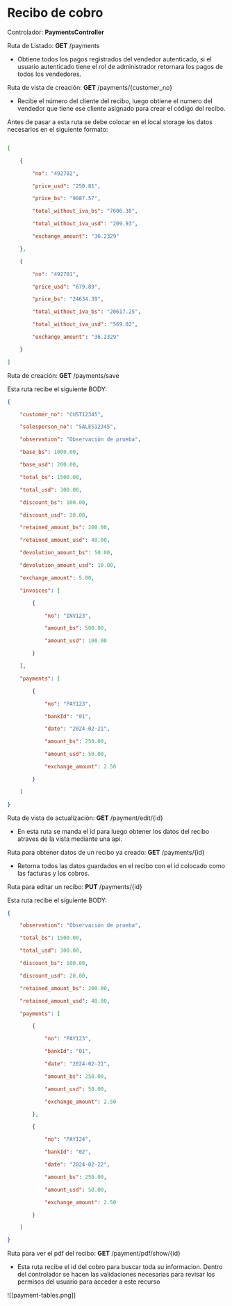 
# Recibo de cobro

Controlador: **PaymentsController**

Ruta de Listado: **GET** /payments
 - Obtiene todos los pagos registrados del vendedor autenticado, si el usuario autenticado tiene el rol de administrador retornara los pagos de todos los vendedores.

Ruta de vista de creación: **GET** /payments/{customer_no}
 - Recibe el número del cliente del recibo, luego obtiene el numero del vendedor que tiene ese cliente asignado para crear el código del recibo.

Antes de pasar a esta ruta se debe colocar en el local storage los datos necesarios en el siguiente formato:

```json

[

    {

        "no": "492702",

        "price_usd": "250.81",

        "price_bs": "9087.57",

        "total_without_iva_bs": "7606.38",

        "total_without_iva_usd": "209.93",

        "exchange_amount": "36.2329"

    },

    {

        "no": "492701",

        "price_usd": "679.89",

        "price_bs": "24634.39",

        "total_without_iva_bs": "20617.25",

        "total_without_iva_usd": "569.02",

        "exchange_amount": "36.2329"

    }

]

```

Ruta de creación: **GET** /payments/save

Esta ruta recibe el siguiente BODY:

```json
{

    "customer_no": "CUST12345",

    "salesperson_no": "SALES12345",

    "observation": "Observación de prueba",

    "base_bs": 1000.00,

    "base_usd": 200.00,

    "total_bs": 1500.00,

    "total_usd": 300.00,

    "discount_bs": 100.00,

    "discount_usd": 20.00,

    "retained_amount_bs": 200.00,

    "retained_amount_usd": 40.00,

    "devolution_amount_bs": 50.00,

    "devolution_amount_usd": 10.00,

    "exchange_amount": 5.00,

    "invoices": [

        {

            "no": "INV123",

            "amount_bs": 500.00,

            "amount_usd": 100.00

        }

    ],

    "payments": [

        {

            "no": "PAY123",

            "bankId": "01",

            "date": "2024-02-21",

            "amount_bs": 250.00,

            "amount_usd": 50.00,

            "exchange_amount": 2.50

        }

    ]

}

```

Ruta de vista de actualización: **GET** /payment/edit/{id}
- En esta ruta se manda el id para luego obtener los datos del recibo atraves de la vista mediante una api.

Ruta para obtener datos de un recibo ya creado: **GET** /payments/{id}
- Retorna todos las datos guardados en el recibo con el id colocado como las facturas y los cobros.

Ruta para editar un recibo: **PUT** /payments/{id}

Esta ruta recibe el siguiente BODY:

```json
{

    "observation": "Observación de prueba",

    "total_bs": 1500.00,

    "total_usd": 300.00,

    "discount_bs": 100.00,

    "discount_usd": 20.00,

    "retained_amount_bs": 200.00,

    "retained_amount_usd": 40.00,

    "payments": [

        {

            "no": "PAY123",

            "bankId": "01",

            "date": "2024-02-21",

            "amount_bs": 250.00,

            "amount_usd": 50.00,

            "exchange_amount": 2.50

        },

        {

            "no": "PAY124",

            "bankId": "02",

            "date": "2024-02-22",

            "amount_bs": 250.00,

            "amount_usd": 50.00,

            "exchange_amount": 2.50

        }

    ]

}

```

Ruta para ver el pdf del recibo: **GET** /payment/pdf/show/{id}
- Esta ruta recibe el id del cobro para buscar toda su informacion. Dentro del controlador se hacen las validaciones necesarias para revisar los permisos del usuario para acceder a este recurso


![[payment-tables.png]]